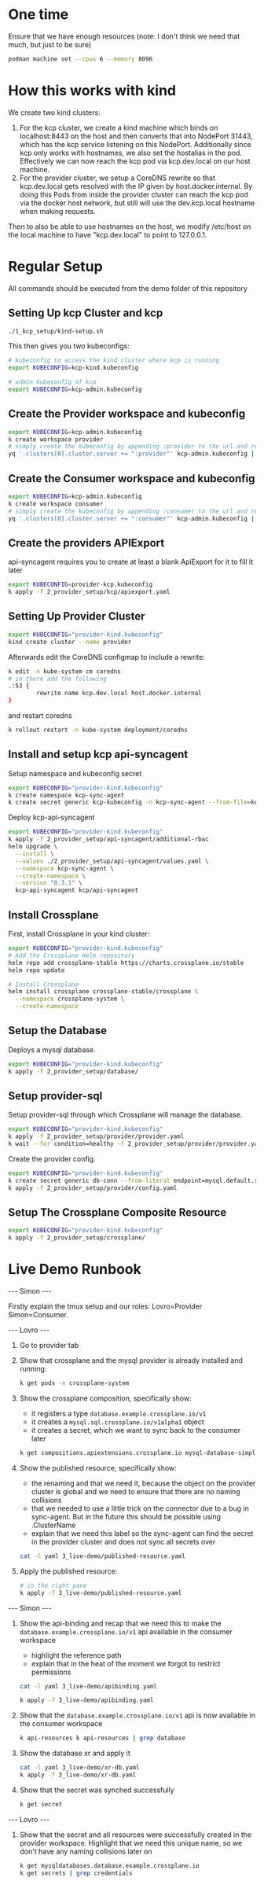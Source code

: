 # One time

Ensure that we have enough resources (note: I don't think we need that much, but just to be sure)

```sh
podman machine set --cpus 6 --memory 8096
```

# How this works with kind

We create two kind clusters:

1. For the kcp cluster, we create a kind machine which binds on localhost:8443 on the host and then converts that into NodePort 31443, which has the kcp service listening on this NodePort.
Additionally since kcp only works with hostnames, we also set the hostalias in the pod. Effectively we can now reach the kcp pod via kcp.dev.local on our host machine.
2. For the provider cluster, we setup a CoreDNS rewrite so that kcp.dev.local gets resolved with the IP given by host.docker.internal. By doing this Pods from inside the provider cluster can reach the kcp pod via the docker host network, but still will use the dev.kcp.local hostname when making requests.

Then to also be able to use hostnames on the host, we modify /etc/host on the local machine to have "kcp.dev.local" to point to 127.0.0.1.

# Regular Setup

All commands should be executed from the demo folder of this repository

## Setting Up kcp Cluster and kcp

```sh
./1_kcp_setup/kind-setup.sh
```

This then gives you two kubeconfigs:

```sh
# kubeconfig to access the kind cluster where kcp is running
export KUBECONFIG=kcp-kind.kubeconfig

# admin kubeconfig of kcp
export KUBECONFIG=kcp-admin.kubeconfig
```

## Create the Provider workspace and kubeconfig

```sh
export KUBECONFIG=kcp-admin.kubeconfig
k create workspace provider
# simply create the kubeconfig by appending :provider to the url and replace the name so it looks like a 
yq '.clusters[0].cluster.server += ":provider"' kcp-admin.kubeconfig | sed 's/admin-kcp/provider-kcp/g' > provider-kcp.kubeconfig
```

## Create the Consumer workspace and kubeconfig

```sh
export KUBECONFIG=kcp-admin.kubeconfig
k create workspace consumer
# simply create the kubeconfig by appending :consumer to the url and replace the name so it looks like a 
yq '.clusters[0].cluster.server += ":consumer"' kcp-admin.kubeconfig | sed 's/admin-kcp/consumer-kcp/g' > consumer-kcp.kubeconfig
```

## Create the providers APIExport

api-syncagent requires you to create at least a blank ApiExport for it to fill it later

```sh
export KUBECONFIG=provider-kcp.kubeconfig
k apply -f 2_provider_setup/kcp/apiexport.yaml
```

## Setting Up Provider Cluster

```sh
export KUBECONFIG="provider-kind.kubeconfig"
kind create cluster --name provider
```

Afterwards edit the CoreDNS configmap to include a rewrite:

```sh
k edit -n kube-system cm coredns
# in there add the following
.:53 {
        rewrite name kcp.dev.local host.docker.internal
}
```

and restart coredns

```sh
k rollout restart -n kube-system deployment/coredns
```

## Install and setup kcp api-syncagent

Setup namespace and kubeconfig secret

```sh
export KUBECONFIG="provider-kind.kubeconfig"
k create namespace kcp-sync-agent
k create secret generic kcp-kubeconfig -n kcp-sync-agent --from-file=kubeconfig=provider-kcp.kubeconfig
```

Deploy kcp-api-syncagent

```sh
export KUBECONFIG="provider-kind.kubeconfig"
k apply -f 2_provider_setup/api-syncagent/additional-rbac
helm upgrade \
  --install \
  --values ./2_provider_setup/api-syncagent/values.yaml \
  --namespace kcp-sync-agent \
  --create-namespace \
  --version "0.3.1" \
  kcp-api-syncagent kcp/api-syncagent
```

## Install Crossplane

First, install Crossplane in your kind cluster:

```bash
export KUBECONFIG="provider-kind.kubeconfig"
# Add the Crossplane Helm repository
helm repo add crossplane-stable https://charts.crossplane.io/stable
helm repo update

# Install Crossplane
helm install crossplane crossplane-stable/crossplane \
  --namespace crossplane-system \
  --create-namespace
```

## Setup the Database

Deploys a mysql database.

```bash
export KUBECONFIG="provider-kind.kubeconfig"
k apply -f 2_provider_setup/database/
```

## Setup provider-sql

Setup provider-sql through which Crossplane will manage the database.

```bash
export KUBECONFIG="provider-kind.kubeconfig"
k apply -f 2_provider_setup/provider/provider.yaml
k wait --for condition=healthy -f 2_provider_setup/provider/provider.yaml
```

Create the provider config.

```bash
export KUBECONFIG="provider-kind.kubeconfig"
k create secret generic db-conn --from-literal endpoint=mysql.default.svc.cluster.local --from-literal port=3306 --from-literal username=root --from-literal password=password
k apply -f 2_provider_setup/provider/config.yaml
````

## Setup The Crossplane Composite Resource

```bash
export KUBECONFIG="provider-kind.kubeconfig"
k apply -f 2_provider_setup/crossplane/
```

# Live Demo Runbook

--- Simon ---

Firstly explain the tmux setup and our roles: Lovro=Provider Simon=Consumer.

--- Lovro ---

1. Go to provider tab
2. Show that crossplane and the mysql provider is already installed and running:

    ```sh
    k get pods -n crossplane-system
    ```

3. Show the crossplane composition, specifically show:
    - it registers a type `database.example.crossplane.io/v1`
    - it creates a `mysql.sql.crossplane.io/v1alpha1` object
    - it creates a secret, which we want to sync back to the consumer later

    ```sh
    k get compositions.apiextensions.crossplane.io mysql-database-simple -o yaml | cat -l yaml
    ```

4. Show the published resource, specifically show:
    - the renaming and that we need it, because the object on the provider cluster is global and we need to ensure that there are no naming collisions
    - that we needed to use a little trick on the connector due to a bug in sync-agent. But in the future this should be possible using .ClusterName
    - explain that we need this label so the sync-agent can find the secret in the provider cluster and does not sync all secrets over

    ```sh
    cat -l yaml 3_live-demo/published-resource.yaml
    ```

5. Apply the published resource:

    ```sh
    # in the right pane
    k apply -f 3_live-demo/published-resource.yaml
    ```

--- Simon ---

1. Show the api-binding and recap that we need this to make the `database.example.crossplane.io/v1` api available in the consumer workspace

    - highlight the reference path
    - explain that in the heat of the moment we forgot to restrict permissions

    ```sh
    cat -l yaml 3_live-demo/apibinding.yaml
    ```

    ```sh
    k apply -f 3_live-demo/apibinding.yaml
    ```

2. Show that the `database.example.crossplane.io/v1` api is now available in the consumer workspace

    ```sh
    k api-resources k api-resources | grep database
    ```

3. Show the database xr and apply it

    ```sh
    cat -l yaml 3_live-demo/xr-db.yaml
    k apply -f 3_live-demo/xr-db.yaml
    ```

4. Show that the secret was synched successfully

    ```sh
    k get secret
    ```

--- Lovro ---

1. Show that the secret and all resources were successfully created in the provider workspace. Highlight that we need this unique name, so we don't have any naming collisions later on

    ```sh
    k get mysqldatabases.database.example.crossplane.io
    k get secrets | grep credentials
    ```
